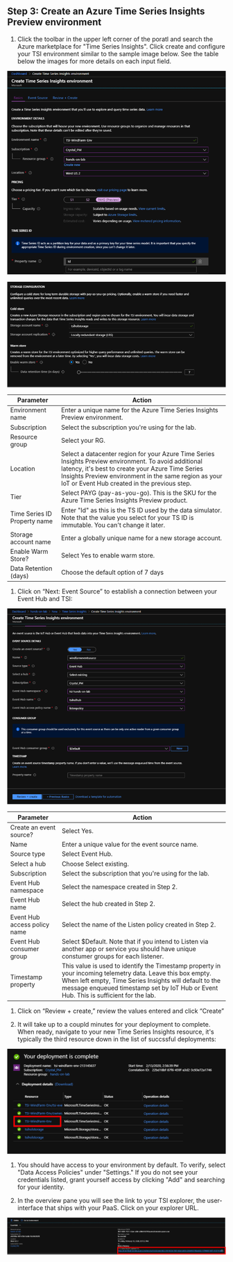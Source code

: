 ## Step 3: Create an Azure Time Series Insights Preview environment

1. Click the toolbar in the upper left corner of the poratl and search the Azure marketplace for "Time Series Insights". Click create and configure your TSI environment similar to the sample image below. See the table below the images for more details on each input field.


![Create an environment](../assets/createTsiEnvironment.png)

![Create an environment 02](../assets/createTsiEnvironment02.png)

**Parameter**|**Action**
-----|-----
Environment name|Enter a unique name for the Azure Time Series Insights Preview environment.
Subscription|Select the subscription you're using for the lab.
Resource group|Select your RG.
Location|Select a datacenter region for your Azure Time Series Insights Preview environment. To avoid additional latency, it's best to create your Azure Time Series Insights Preview environment in the same region as your IoT or Event Hub created in the previous step.
Tier|Select PAYG (pay-as-you-go). This is the SKU for the Azure Time Series Insights Preview product.
Time Series ID Property name| Enter "Id" as this is the TS ID used by the data simulator. Note that the value you select for your TS ID is immutable. You can't change it later.
Storage account name|Enter a globally unique name for a new storage account.
Enable Warm Store?|Select Yes to enable warm store.
Data Retention (days)|Choose the default option of 7 days


1. Click on “Next: Event Source” to establish a connection between your Event Hub and TSI:

![Create an environment 03](../assets/createTsiEnvironment03.png)

**Parameter**|**Action**
-----|-----
Create an event source?|Select Yes.
Name|Enter a unique value for the event source name.
Source type|Select Event Hub.
Select a hub|Choose Select existing.
Subscription|Select the subscription that you're using for the lab.
Event Hub namespace|Select the namespace created in Step 2.
Event Hub name|Select the hub created in Step 2.
Event Hub access policy name|Select the name of the Listen policy created in Step 2. 
Event Hub consumer group|Select $Default. Note that if you intend to Listen via another app or service you should have unique constumer groups for each listener.
Timestamp property|This value is used to identify the Timestamp property in your incoming telemetry data. Leave this box empty. When left empty, Time Series Insights will default to the message enqueued timestamp set by IoT Hub or Event Hub. This is sufficient for the lab.

1. Click on “Review + create,” review the values entered and click “Create”

1. It will take up to a coupld minutes for your deployment to complete. When ready, navigate to your new Time Series Insights resource, it's typically the third resource down in the list of succssful deployments:

![Deployment](../assets/createTsiEnvironment04.png)

1. You should have access to your environment by default. To verify, select "Data Access Policies" under "Settings." If you do not see your credentials listed, grant yourself access by clicking "Add" and searching for your identity.

1. In the overview pane you will see the link to your TSI explorer, the user-interface that ships with your PaaS. Click on your explorer URL. 

![Explorer Linkd](../assets/createTsiEnvironment05.png)


